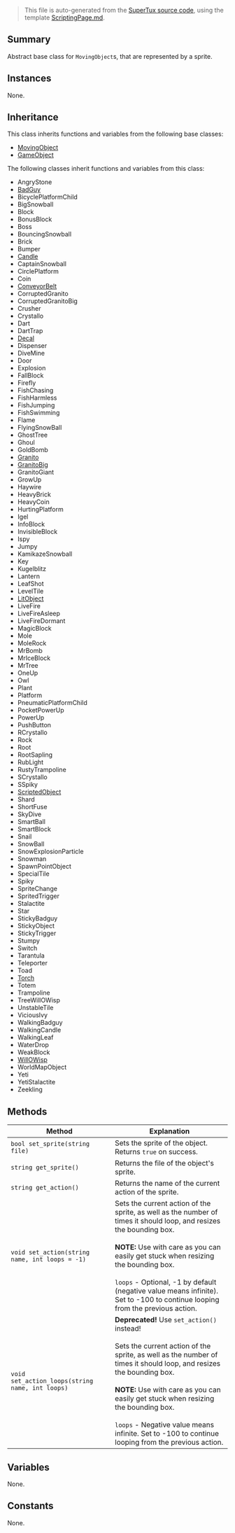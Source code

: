 > This file is auto-generated from the [SuperTux source code](https://github.com/SuperTux/supertux/tree/master/src), using the template [ScriptingPage.md](https://github.com/SuperTux/wiki/tree/master/templates/ScriptingPage.md).

Summary
-------

Abstract base class for `MovingObject`s, that are represented by a sprite. 

Instances
--------

None.

Inheritance
--------

This class inherits functions and variables from the following base classes:
* [MovingObject](https://github.com/SuperTux/supertux/wiki/ScriptingMovingObject)
* [GameObject](https://github.com/SuperTux/supertux/wiki/ScriptingGameObject)

The following classes inherit functions and variables from this class:
* AngryStone
* [BadGuy](https://github.com/SuperTux/supertux/wiki/ScriptingBadGuy)
* BicyclePlatformChild
* BigSnowball
* Block
* BonusBlock
* Boss
* BouncingSnowball
* Brick
* Bumper
* [Candle](https://github.com/SuperTux/supertux/wiki/ScriptingCandle)
* CaptainSnowball
* CirclePlatform
* Coin
* [ConveyorBelt](https://github.com/SuperTux/supertux/wiki/ScriptingConveyorBelt)
* CorruptedGranito
* CorruptedGranitoBig
* Crusher
* Crystallo
* Dart
* DartTrap
* [Decal](https://github.com/SuperTux/supertux/wiki/ScriptingDecal)
* Dispenser
* DiveMine
* Door
* Explosion
* FallBlock
* Firefly
* FishChasing
* FishHarmless
* FishJumping
* FishSwimming
* Flame
* FlyingSnowBall
* GhostTree
* Ghoul
* GoldBomb
* [Granito](https://github.com/SuperTux/supertux/wiki/ScriptingGranito)
* [GranitoBig](https://github.com/SuperTux/supertux/wiki/ScriptingGranitoBig)
* GranitoGiant
* GrowUp
* Haywire
* HeavyBrick
* HeavyCoin
* HurtingPlatform
* Igel
* InfoBlock
* InvisibleBlock
* Ispy
* Jumpy
* KamikazeSnowball
* Key
* Kugelblitz
* Lantern
* LeafShot
* LevelTile
* [LitObject](https://github.com/SuperTux/supertux/wiki/ScriptingLitObject)
* LiveFire
* LiveFireAsleep
* LiveFireDormant
* MagicBlock
* Mole
* MoleRock
* MrBomb
* MrIceBlock
* MrTree
* OneUp
* Owl
* Plant
* Platform
* PneumaticPlatformChild
* PocketPowerUp
* PowerUp
* PushButton
* RCrystallo
* Rock
* Root
* RootSapling
* RubLight
* RustyTrampoline
* SCrystallo
* SSpiky
* [ScriptedObject](https://github.com/SuperTux/supertux/wiki/ScriptingScriptedObject)
* Shard
* ShortFuse
* SkyDive
* SmartBall
* SmartBlock
* Snail
* SnowBall
* SnowExplosionParticle
* Snowman
* SpawnPointObject
* SpecialTile
* Spiky
* SpriteChange
* SpritedTrigger
* Stalactite
* Star
* StickyBadguy
* StickyObject
* StickyTrigger
* Stumpy
* Switch
* Tarantula
* Teleporter
* Toad
* [Torch](https://github.com/SuperTux/supertux/wiki/ScriptingTorch)
* Totem
* Trampoline
* TreeWillOWisp
* UnstableTile
* ViciousIvy
* WalkingBadguy
* WalkingCandle
* WalkingLeaf
* WaterDrop
* WeakBlock
* [WillOWisp](https://github.com/SuperTux/supertux/wiki/ScriptingWillOWisp)
* WorldMapObject
* Yeti
* YetiStalactite
* Zeekling


Methods
-------

Method | Explanation
-------|-------
`bool set_sprite(string file)` | Sets the sprite of the object. Returns `true` on success. 
`string get_sprite()` | Returns the file of the object's sprite. 
`string get_action()` | Returns the name of the current action of the sprite. 
`void set_action(string name, int loops = -1)` | Sets the current action of the sprite, as well as the number of times it should loop, and resizes the bounding box. <br /><br />**NOTE:** Use with care as you can easily get stuck when resizing the bounding box. <br /><br /> `loops` - Optional, -1 by default (negative value means infinite). Set to -100 to continue looping from the previous action. 
`void set_action_loops(string name, int loops)` | **Deprecated!** Use `set_action()` instead! <br /><br />Sets the current action of the sprite, as well as the number of times it should loop, and resizes the bounding box. <br /><br />**NOTE:** Use with care as you can easily get stuck when resizing the bounding box. <br /><br /> `loops` - Negative value means infinite. Set to -100 to continue looping from the previous action. 


Variables
---------

None.

Constants
---------

None.
